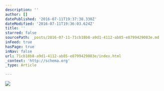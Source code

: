 ```yaml
---
description: ''
author: []
datePublished: '2016-07-11T19:37:38.330Z'
dateModified: '2016-07-11T19:36:03.624Z'
title: ''
starred: false
sourcePath: _posts/2016-07-11-71cb18b8-a9d1-4112-ab85-e8799429083e.md
inFeed: true
hasPage: true
inNav: false
url: 71cb18b8-a9d1-4112-ab85-e8799429083e/index.html
_context: 'http://schema.org'
_type: Article

---
```

![](https://the-grid-user-content.s3-us-west-2.amazonaws.com/7363399e-5845-4e8a-94a0-2f2ec0cf24fd.jpg)
